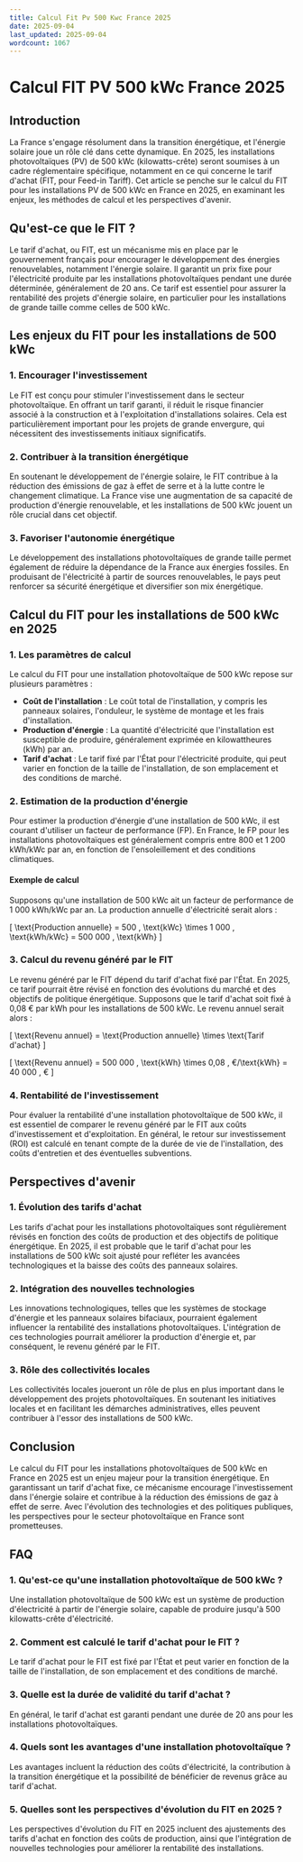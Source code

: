 ```yaml
---
title: Calcul Fit Pv 500 Kwc France 2025
date: 2025-09-04
last_updated: 2025-09-04
wordcount: 1067
---
```


# Calcul FIT PV 500 kWc France 2025

## Introduction

La France s'engage résolument dans la transition énergétique, et l'énergie solaire joue un rôle clé dans cette dynamique. En 2025, les installations photovoltaïques (PV) de 500 kWc (kilowatts-crête) seront soumises à un cadre réglementaire spécifique, notamment en ce qui concerne le tarif d'achat (FIT, pour Feed-in Tariff). Cet article se penche sur le calcul du FIT pour les installations PV de 500 kWc en France en 2025, en examinant les enjeux, les méthodes de calcul et les perspectives d'avenir.

## Qu'est-ce que le FIT ?

Le tarif d'achat, ou FIT, est un mécanisme mis en place par le gouvernement français pour encourager le développement des énergies renouvelables, notamment l'énergie solaire. Il garantit un prix fixe pour l'électricité produite par les installations photovoltaïques pendant une durée déterminée, généralement de 20 ans. Ce tarif est essentiel pour assurer la rentabilité des projets d'énergie solaire, en particulier pour les installations de grande taille comme celles de 500 kWc.

## Les enjeux du FIT pour les installations de 500 kWc

### 1. Encourager l'investissement

Le FIT est conçu pour stimuler l'investissement dans le secteur photovoltaïque. En offrant un tarif garanti, il réduit le risque financier associé à la construction et à l'exploitation d'installations solaires. Cela est particulièrement important pour les projets de grande envergure, qui nécessitent des investissements initiaux significatifs.

### 2. Contribuer à la transition énergétique

En soutenant le développement de l'énergie solaire, le FIT contribue à la réduction des émissions de gaz à effet de serre et à la lutte contre le changement climatique. La France vise une augmentation de sa capacité de production d'énergie renouvelable, et les installations de 500 kWc jouent un rôle crucial dans cet objectif.

### 3. Favoriser l'autonomie énergétique

Le développement des installations photovoltaïques de grande taille permet également de réduire la dépendance de la France aux énergies fossiles. En produisant de l'électricité à partir de sources renouvelables, le pays peut renforcer sa sécurité énergétique et diversifier son mix énergétique.

## Calcul du FIT pour les installations de 500 kWc en 2025

### 1. Les paramètres de calcul

Le calcul du FIT pour une installation photovoltaïque de 500 kWc repose sur plusieurs paramètres :

- **Coût de l'installation** : Le coût total de l'installation, y compris les panneaux solaires, l'onduleur, le système de montage et les frais d'installation.
- **Production d'énergie** : La quantité d'électricité que l'installation est susceptible de produire, généralement exprimée en kilowattheures (kWh) par an.
- **Tarif d'achat** : Le tarif fixé par l'État pour l'électricité produite, qui peut varier en fonction de la taille de l'installation, de son emplacement et des conditions de marché.

### 2. Estimation de la production d'énergie

Pour estimer la production d'énergie d'une installation de 500 kWc, il est courant d'utiliser un facteur de performance (FP). En France, le FP pour les installations photovoltaïques est généralement compris entre 800 et 1 200 kWh/kWc par an, en fonction de l'ensoleillement et des conditions climatiques.

#### Exemple de calcul

Supposons qu'une installation de 500 kWc ait un facteur de performance de 1 000 kWh/kWc par an. La production annuelle d'électricité serait alors :

\[ \text{Production annuelle} = 500 \, \text{kWc} \times 1 000 \, \text{kWh/kWc} = 500 000 \, \text{kWh} \]

### 3. Calcul du revenu généré par le FIT

Le revenu généré par le FIT dépend du tarif d'achat fixé par l'État. En 2025, ce tarif pourrait être révisé en fonction des évolutions du marché et des objectifs de politique énergétique. Supposons que le tarif d'achat soit fixé à 0,08 € par kWh pour les installations de 500 kWc. Le revenu annuel serait alors :

\[ \text{Revenu annuel} = \text{Production annuelle} \times \text{Tarif d'achat} \]

\[ \text{Revenu annuel} = 500 000 \, \text{kWh} \times 0,08 \, €/\text{kWh} = 40 000 \, € \]

### 4. Rentabilité de l'investissement

Pour évaluer la rentabilité d'une installation photovoltaïque de 500 kWc, il est essentiel de comparer le revenu généré par le FIT aux coûts d'investissement et d'exploitation. En général, le retour sur investissement (ROI) est calculé en tenant compte de la durée de vie de l'installation, des coûts d'entretien et des éventuelles subventions.

## Perspectives d'avenir

### 1. Évolution des tarifs d'achat

Les tarifs d'achat pour les installations photovoltaïques sont régulièrement révisés en fonction des coûts de production et des objectifs de politique énergétique. En 2025, il est probable que le tarif d'achat pour les installations de 500 kWc soit ajusté pour refléter les avancées technologiques et la baisse des coûts des panneaux solaires.

### 2. Intégration des nouvelles technologies

Les innovations technologiques, telles que les systèmes de stockage d'énergie et les panneaux solaires bifaciaux, pourraient également influencer la rentabilité des installations photovoltaïques. L'intégration de ces technologies pourrait améliorer la production d'énergie et, par conséquent, le revenu généré par le FIT.

### 3. Rôle des collectivités locales

Les collectivités locales joueront un rôle de plus en plus important dans le développement des projets photovoltaïques. En soutenant les initiatives locales et en facilitant les démarches administratives, elles peuvent contribuer à l'essor des installations de 500 kWc.

## Conclusion

Le calcul du FIT pour les installations photovoltaïques de 500 kWc en France en 2025 est un enjeu majeur pour la transition énergétique. En garantissant un tarif d'achat fixe, ce mécanisme encourage l'investissement dans l'énergie solaire et contribue à la réduction des émissions de gaz à effet de serre. Avec l'évolution des technologies et des politiques publiques, les perspectives pour le secteur photovoltaïque en France sont prometteuses.

## FAQ

### 1. Qu'est-ce qu'une installation photovoltaïque de 500 kWc ?

Une installation photovoltaïque de 500 kWc est un système de production d'électricité à partir de l'énergie solaire, capable de produire jusqu'à 500 kilowatts-crête d'électricité.

### 2. Comment est calculé le tarif d'achat pour le FIT ?

Le tarif d'achat pour le FIT est fixé par l'État et peut varier en fonction de la taille de l'installation, de son emplacement et des conditions de marché.

### 3. Quelle est la durée de validité du tarif d'achat ?

En général, le tarif d'achat est garanti pendant une durée de 20 ans pour les installations photovoltaïques.

### 4. Quels sont les avantages d'une installation photovoltaïque ?

Les avantages incluent la réduction des coûts d'électricité, la contribution à la transition énergétique et la possibilité de bénéficier de revenus grâce au tarif d'achat.

### 5. Quelles sont les perspectives d'évolution du FIT en 2025 ?

Les perspectives d'évolution du FIT en 2025 incluent des ajustements des tarifs d'achat en fonction des coûts de production, ainsi que l'intégration de nouvelles technologies pour améliorer la rentabilité des installations.